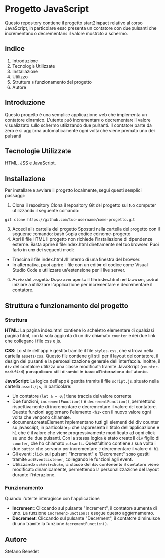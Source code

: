 # Progetto JavaScript
Questo repository contiene il progetto start2impact relativo al corso JavaScript, in particolare esso presenta un contatore con due pulsanti che incrementano o decrementano il valore mostrato a schermo.
## Indice
1. Introduzione
2. Tecnologie Utilizzate
3. Installazione
4. Utilizzo
5. Struttura e funzionamento del progetto
6. Autore
## Introduzione
Questo progetto è una semplice applicazione web che implementa un contatore dinamico. L'utente può incrementare o decrementare il valore visualizzato sullo schermo utilizzando due pulsanti. Il contatore parte da zero e si aggiorna automaticamente ogni volta che viene premuto uno dei pulsanti
## Tecnologie Utilizzate
HTML, JSS e JavaScript.
## Installazione
Per installare e avviare il progetto localmente, segui questi semplici passaggi:
1. Clona il repository
Clona il repository Git del progetto sul tuo computer utilizzando il seguente comando:

`git clone https://github.com/tuo-username/nome-progetto.git`

3. Accedi alla cartella del progetto
Spostati nella cartella del progetto con il seguente comando:
bash
Copia codice
cd nome-progetto
4. Apri il file HTML
Il progetto non richiede l'installazione di dipendenze esterne. Basta aprire il file index.html direttamente nel tuo browser. Puoi farlo in uno dei seguenti modi:
* Trascina il file index.html all'interno di una finestra del browser.
* In alternativa, puoi aprire il file con un editor di codice come Visual Studio Code e utilizzare un'estensione per il live server.
4. Avvio del progetto
Dopo aver aperto il file index.html nel browser, potrai iniziare a utilizzare l'applicazione per incrementare e decrementare il contatore.
## Struttura e funzionamento del progetto
### Struttura
__HTML__: La pagina index.html contiene lo scheletro elementare di qualsiasi pagina html, con la sola aggiunta di un div chiamato `counter` e dei due link che collegano i file css e js.

__CSS__: Lo stile dell'app è gestito tramite il file `styles.css`, che si trova nella cartella `assets/css`. Questo file contiene gli stili per il layout del contatore, il design dei pulsanti e la personalizzazione generale dell'interfaccia. Inoltre, il `div` del contatore utilizza una classe modificata tramite JavaScript (`counter-modified`) per applicare stili dinamici in base all'interazione dell'utente.

__JavaScript__: La logica dell'app è gestita tramite il file `script.js`, situato nella cartella `assets/js`, in particolare:
* Un contatore (`let a = 0;`) tiene traccia del valore corrente.
* Due funzioni, `incrementFunction()` e `decrementFunction()`, permettono rispettivamente di incrementare e decrementare il valore del contatore. Queste funzioni aggiornano l'elemento `<h1>` con il nuovo valore ogni volta che vengono chiamate.
* document.createElement implementano tutti gli elementi del div counter su javascript, in particolare `p` che rappresenta il titolo dell'applicazione e `h1` che è il valore che viene progressivamente modificato ad ogni click su uno dei due pulsanti. Con la stessa logica è stato creato il `div` figlio di `counter`, che ho chiamato `pulsanti`. Quest'ultimo contiene a sua volta i due `button` che servono per incrementare e decrementare il valore di `h1`.
* Gli eventi `click` sui pulsanti "Increment" e "Decrement" sono gestiti tramite `addEventListener`, collegando le funzioni agli eventi.
* Utilizzando `setAttribute`, la classe del `div` contenente il contatore viene modificata dinamicamente, permettendo la personalizzazione del layout durante l'interazione.
### Funzionamento
Quando l'utente interagisce con l'applicazione:

* __Increment__: Cliccando sul pulsante "Increment", il contatore aumenta di uno. La funzione `incrementFunction()` esegue questo aggiornamento.
* __Decrement__: Cliccando sul pulsante "Decrement", il contatore diminuisce di uno tramite la funzione `decrementFunction()`.
## Autore
Stefano Benedet



